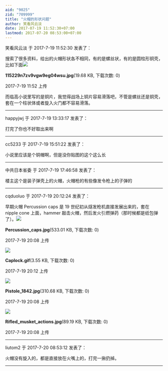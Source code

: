 ```yaml
---
aid: "9025"
zid: "709999"
title: "火帽的形状问题"
author: 笑看风云淡
date: 2017-07-19 11:52:30+07:00
lastmod: 2017-07-20 08:53:00+07:00
---
```


笑看风云淡 于 2017-7-19 11:52:30 发表了：

搜索了很多资料，给出的火帽形状各不相同，有的是螺丝状，有的是圆柱形铜壳，比如下面![](/9025/115229n7zv9vgw9eg04wsu.jpg)

**115229n7zv9vgw9eg04wsu.jpg**(19.68 KB, 下载次数: 0)

2017-7-19 11:52 上传

而临高小说里写的是铜片，我觉得战场上铜片容易滑落吧，不管是螺丝还是铜壳，套在一个柱状体或者旋入火门都不容易滑落。

---

happyjwj 于 2017-7-19 13:33:17 发表了：

打完了你也不好取出来啊

---

cc5233 于 2017-7-19 15:51:22 发表了：

小说里应该是个铜帽啊，但是没你贴图的这个这么长

---

中共日本省委 于 2017-7-19 17:46:58 发表了：

楼主这个是装子弹壳上的火帽，火帽枪的有些像发令枪上的子弹的

---

cqduoluo 于 2017-7-19 20:12:24 发表了：

早期火帽 Percussion caps 是 19 世纪初从燧发枪机直接发展出来的，套在 nipple cone 上面，hammer 敲击火帽，然后发火引燃弹药（那时候都是纸包弹了）。![](/9025/200813ox5ixkl3ed6gig3f.jpg)

**Percussion_caps.jpg**(533.01 KB, 下载次数: 0)

2017-7-19 20:08 上传

![](/9025/201211eet9xe9aaeddccs9.gif)

**Caplock.gif**(3.55 KB, 下载次数: 0)

2017-7-19 20:12 上传

![](/9025/200820a8008mjccycyyrhj.jpg)

**Pistole_1842.jpg**(310.68 KB, 下载次数: 0)

2017-7-19 20:08 上传

![](/9025/200823ya2csq4esokwq4w8.jpg)

**Rifled_musket_actions.jpg**(89.19 KB, 下载次数: 0)

2017-7-19 20:08 上传

---

liutom2 于 2017-7-20 08:53:12 发表了：

火帽没有旋入的，都是直接放在火嘴上的，打完一揪扔掉。

---
